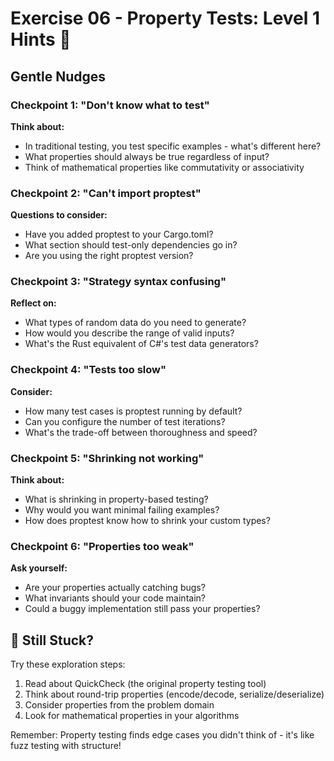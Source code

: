 # Exercise 06 - Property Tests: Level 1 Hints 🌱

## Gentle Nudges

### Checkpoint 1: "Don't know what to test"
**Think about:**
- In traditional testing, you test specific examples - what's different here?
- What properties should always be true regardless of input?
- Think of mathematical properties like commutativity or associativity

### Checkpoint 2: "Can't import proptest"
**Questions to consider:**
- Have you added proptest to your Cargo.toml?
- What section should test-only dependencies go in?
- Are you using the right proptest version?

### Checkpoint 3: "Strategy syntax confusing"
**Reflect on:**
- What types of random data do you need to generate?
- How would you describe the range of valid inputs?
- What's the Rust equivalent of C#'s test data generators?

### Checkpoint 4: "Tests too slow"
**Consider:**
- How many test cases is proptest running by default?
- Can you configure the number of test iterations?
- What's the trade-off between thoroughness and speed?

### Checkpoint 5: "Shrinking not working"
**Think about:**
- What is shrinking in property-based testing?
- Why would you want minimal failing examples?
- How does proptest know how to shrink your custom types?

### Checkpoint 6: "Properties too weak"
**Ask yourself:**
- Are your properties actually catching bugs?
- What invariants should your code maintain?
- Could a buggy implementation still pass your properties?

## 🤔 Still Stuck?

Try these exploration steps:
1. Read about QuickCheck (the original property testing tool)
2. Think about round-trip properties (encode/decode, serialize/deserialize)
3. Consider properties from the problem domain
4. Look for mathematical properties in your algorithms

Remember: Property testing finds edge cases you didn't think of - it's like fuzz testing with structure!